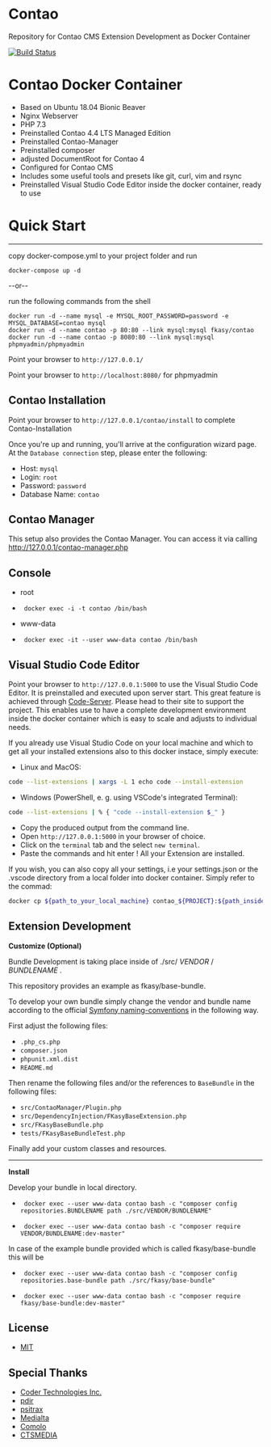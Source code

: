 # Contao
Repository for Contao CMS Extension Development as Docker Container

[![Build Status](https://travis-ci.org/FKasy/Contao-Docker.svg?branch=master)](https://travis-ci.org/FKasy/Contao-Docker)

# Contao Docker Container
- Based on Ubuntu 18.04 Bionic Beaver
- Nginx Webserver
- PHP 7.3
- Preinstalled Contao 4.4 LTS Managed Edition
- Preinstalled Contao-Manager
- Preinstalled composer
- adjusted DocumentRoot for Contao 4
- Configured for Contao CMS
- Includes some useful tools and presets like git, curl, vim and rsync
- Preinstalled Visual Studio Code Editor inside the docker container, ready to use


# Quick Start
---

copy docker-compose.yml to your project folder and run
```
docker-compose up -d
```

--or--

run the following commands from the shell
```
docker run -d --name mysql -e MYSQL_ROOT_PASSWORD=password -e MYSQL_DATABASE=contao mysql
docker run -d --name contao -p 80:80 --link mysql:mysql fkasy/contao
docker run -d --name contao -p 8080:80 --link mysql:mysql phpmyadmin/phpmyadmin
```

Point your browser to `http://127.0.0.1/`

Point your browser to `http://localhost:8080/` for phpmyadmin

Contao Installation
---

Point your browser to `http://127.0.0.1/contao/install` to complete Contao-Installation

Once you're up and running, you'll arrive at the configuration wizard page. At the `Database connection` step, please enter the following:

- Host: `mysql`
- Login: `root`
- Password: `password`
- Database Name: `contao`

Contao Manager
---
This setup also provides the Contao Manager. You can access it via calling http://127.0.0.1/contao-manager.php

Console
---
-   root
-      docker exec -i -t contao /bin/bash
-   www-data
-      docker exec -it --user www-data contao /bin/bash  


Visual Studio Code Editor
---
Point your browser to `http://127.0.0.1:5000` to use the Visual Studio Code Editor.
It is preinstalled and executed upon server start. This great feature is achieved through
[Code-Server](https://github.com/cdr/code-server). Please head to their site to support the
project. This enables use to have a complete development environment inside the docker container
which is easy to scale and adjusts to individual needs.

If you already use Visual Studio Code on your local machine and which to get all your installed
extensions also to this docker instace, simply execute:
- Linux and MacOS:
```bash
code --list-extensions | xargs -L 1 echo code --install-extension
```
- Windows (PowerShell, e. g. using VSCode's integrated Terminal):
```bash
code --list-extensions | % { "code --install-extension $_" }
```

- Copy the produced output from the command line.
- Open `http://127.0.0.1:5000` in your browser of choice.
- Click on the `terminal` tab and the select `new terminal`.
- Paste the commands and hit enter ! All your Extension are installed.

If you wish, you can also copy all your settings, i.e your settings.json or the .vscode directory
from a local folder into docker container. Simply refer to the commad:

```bash
docker cp ${path_to_your_local_machine} contao_${PROJECT}:${path_inside_docker_container}
```

Extension Development
---

**Customize (Optional)**

Bundle Development is taking place inside of ./src/ _VENDOR_ / _BUNDLENAME_ . 

This repository provides an example  as fkasy/base-bundle.

To develop your own bundle simply change the vendor and bundle name 
according to the official [Symfony naming-conventions](https://symfony.com/doc/current/contributing/code/standards.html#naming-conventions) in the following way.

First adjust the following files:

 * `.php_cs.php`
 * `composer.json`
 * `phpunit.xml.dist`
 * `README.md`

Then rename the following files and/or the references to `BaseBundle` in
the following files:

 * `src/ContaoManager/Plugin.php`
 * `src/DependencyInjection/FKasyBaseExtension.php`
 * `src/FKasyBaseBundle.php`
 * `tests/FKasyBaseBundleTest.php`

Finally add your custom classes and resources.

---

**Install**

Develop your bundle in local directory.
-      docker exec --user www-data contao bash -c "composer config repositories.BUNDLENAME path ./src/VENDOR/BUNDLENAME"
-      docker exec --user www-data contao bash -c "composer require VENDOR/BUNDLENAME:dev-master"


In case of the example bundle provided which is called fkasy/base-bundle this will be
-      docker exec --user www-data contao bash -c "composer config repositories.base-bundle path ./src/fkasy/base-bundle"
-      docker exec --user www-data contao bash -c "composer require fkasy/base-bundle:dev-master"

License
---

- [MIT](https://github.com/FKasy/Contao/blob/master/LICENSE)

Special Thanks
--------------
- [Coder Technologies Inc.](https://github.com/cdr/code-server)
- [pdir](https://github.com/pdir/contao-docker)
- [psitrax](https://github.com/psi-4ward/docker-contao)
- [Medialta](https://github.com/medialta/docker-contao)
- [Comolo](https://github.com/comolo/contao-docker)
- [CTSMEDIA](https://github.com/ctsmedia/docker-contao)
